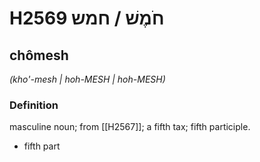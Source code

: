 # H2569 חֹמֶשׁ / חמש

## chômesh

_(kho'-mesh | hoh-MESH | hoh-MESH)_

### Definition

masculine noun; from [[H2567]]; a fifth tax; fifth participle.

- fifth part
